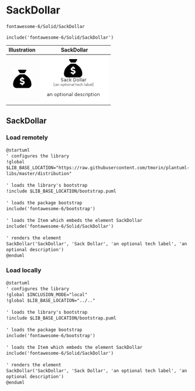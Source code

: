 # SackDollar


```text
fontawesome-6/Solid/SackDollar
```

```text
include('fontawesome-6/Solid/SackDollar')
```



| Illustration | SackDollar |
| :---: | :---: |
| ![illustration for Illustration](../../fontawesome-6/Solid/SackDollar.png) | ![illustration for SackDollar](../../fontawesome-6/Solid/SackDollar.Local.png) |




## SackDollar

### Load remotely
```plantuml
@startuml
' configures the library
!global $LIB_BASE_LOCATION="https://raw.githubusercontent.com/tmorin/plantuml-libs/master/distribution"

' loads the library's bootstrap
!include $LIB_BASE_LOCATION/bootstrap.puml

' loads the package bootstrap
include('fontawesome-6/bootstrap')

' loads the Item which embeds the element SackDollar
include('fontawesome-6/Solid/SackDollar')

' renders the element
SackDollar('SackDollar', 'Sack Dollar', 'an optional tech label', 'an optional description')
@enduml
```

### Load locally
```plantuml
@startuml
' configures the library
!global $INCLUSION_MODE="local"
!global $LIB_BASE_LOCATION="../.."

' loads the library's bootstrap
!include $LIB_BASE_LOCATION/bootstrap.puml

' loads the package bootstrap
include('fontawesome-6/bootstrap')

' loads the Item which embeds the element SackDollar
include('fontawesome-6/Solid/SackDollar')

' renders the element
SackDollar('SackDollar', 'Sack Dollar', 'an optional tech label', 'an optional description')
@enduml
```

